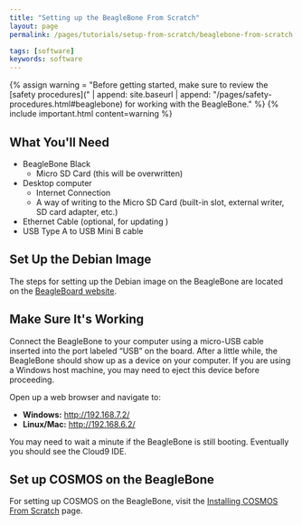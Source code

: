 ```yaml
---
title: "Setting up the BeagleBone From Scratch"
layout: page
permalink: /pages/tutorials/setup-from-scratch/beaglebone-from-scratch.html

tags: [software]
keywords: software
---
```


{% assign warning = "Before getting started, make sure to review the [safety procedures](" | append: 
site.baseurl | append: "/pages/safety-procedures.html#beaglebone) for working with the BeagleBone." %}
{% include important.html content=warning %}

## What You'll Need
* BeagleBone Black
  * Micro SD Card (this will be overwritten)
* Desktop computer
  * Internet Connection
  * A way of writing to the Micro SD Card (built-in slot, external writer, SD card adapter, etc.)
* Ethernet Cable (optional, for updating )
* USB Type A to USB Mini B cable

## Set Up the Debian Image
The steps for setting up the Debian image on the BeagleBone are located on the [BeagleBoard website](https://beagleboard.org/getting-started).



## Make Sure It's Working
Connect the BeagleBone to your computer using a micro-USB cable inserted into the port labeled “USB” on the board. After a little while, the BeagleBone should show up as a device on your computer. If you are using a Windows host machine, you may need to eject this device before proceeding.

Open up a web browser and navigate to:


* **Windows:** http://192.168.7.2/
* **Linux/Mac:** http://192.168.6.2/

 You may need to wait a minute if the BeagleBone is still booting. Eventually you should see the Cloud9 IDE.


## Set up COSMOS on the BeagleBone
For setting up COSMOS on the BeagleBone, visit the [Installing COSMOS From Scratch](cosmos-from-scratch.html) page.